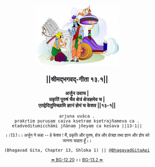 <center><img src="../../asset/BG.png" alt="#API #bhagavadgitaapi #slok #nodejs #js #api #gitaapi #krishna #hinduism #vedic #ISKCON #shreemadbhagavadgita #technology"/>
<h2>||श्रीमद्‍भगवद्‍-गीता १३.१||</h2>
<h3>अर्जुन उवाच |<br/>प्रकृतिं पुरुषं चैव क्षेत्रं क्षेत्रज्ञमेव च |<br/>एतद्वेदितुमिच्छामि ज्ञानं ज्ञेयं च केशव ||१३-१||</h3>
<pre>arjuna uvāca .<br/>prakṛtiṃ puruṣaṃ caiva kṣetraṃ kṣetrajñameva ca .<br/>etadveditumicchāmi jñānaṃ jñeyaṃ ca keśava ||13-1||</pre>
<p>।।13.1।। अर्जुन ने कहा -- हे केशव ! मैं, प्रकृति और पुरुष, क्षेत्र और क्षेत्रज्ञ तथा ज्ञान और ज्ञेय को जानना चाहता हूँ।।</p>
<pre>(Bhagavad Gita, Chapter 13, Shloka 1) || <a href="https://twitter.com/bhagavadgitaapi">@BhagavadGitaApi</a></pre><a href="../../12/20">⏪  BG-12.20</a><b>        ।।        </b><a href="../../13/2">BG-13.2  ⏩</a></center></center>